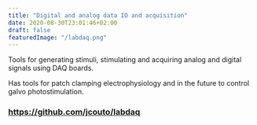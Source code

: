 ```yaml
---
title: "Digital and analog data IO and acquisition"
date: 2020-08-30T23:01:46+02:00
draft: false
featuredImage: "/labdaq.png"
---
```


Tools for generating stimuli, stimulating and acquiring analog and digital signals using DAQ boards.

Has tools for patch clamping electrophysiology and in the future to control galvo photostimulation. 

### https://github.com/jcouto/labdaq
